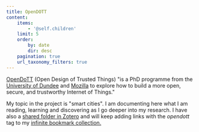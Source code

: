 ```yaml
---
title: OpenDOTT
content:
    items:
        - '@self.children'
    limit: 5
    order:
        by: date
        dir: desc
    pagination: true
    url_taxonomy_filters: true
---
```


[OpenDoTT](https://opendott.org) (Open Design of Trusted Things) "is a PhD programme from the [University of Dundee](https://www.dundee.ac.uk) and [Mozilla](https://www.mozilla.org) to explore how to build a more open, secure, and trustworthy Internet of Things."

My topic in the project is "smart cities". I am documenting here what I am reading, learning and discovering as I go deeper into my research. I have also a [shared folder in Zotero](https://www.zotero.org/groups/2347123/opendott/items/collectionKey/A8S6EKI5) and will keep adding links with the *opendott* tag to my [infinite bookmark collection.](https://links.efeefe.me/?searchtags=opendott) 